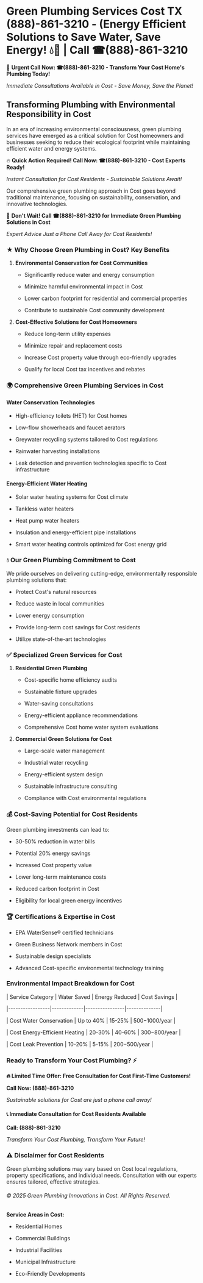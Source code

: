 # Green Plumbing Services Cost TX (888)-861-3210 - (Energy Efficient Solutions to Save Water, Save Energy! 💧🌿 | Call ☎(888)-861-3210

🚨 **Urgent Call Now: ☎(888)-861-3210 - Transform Your Cost Home's Plumbing Today!**
*Immediate Consultations Available in Cost - Save Money, Save the Planet!*

## Transforming Plumbing with Environmental Responsibility in Cost

In an era of increasing environmental consciousness, green plumbing services have emerged as a critical solution for Cost homeowners and businesses seeking to reduce their ecological footprint while maintaining efficient water and energy systems. 

🔥 **Quick Action Required! Call Now: ☎(888)-861-3210 - Cost Experts Ready!**
*Instant Consultation for Cost Residents - Sustainable Solutions Await!*

Our comprehensive green plumbing approach in Cost goes beyond traditional maintenance, focusing on sustainability, conservation, and innovative technologies.

🚨 **Don't Wait! Call ☎(888)-861-3210 for Immediate Green Plumbing Solutions in Cost**
*Expert Advice Just a Phone Call Away for Cost Residents!*

### ★ Why Choose Green Plumbing in Cost? Key Benefits

1. **Environmental Conservation for Cost Communities** 
   - Significantly reduce water and energy consumption
   - Minimize harmful environmental impact in Cost
   - Lower carbon footprint for residential and commercial properties
   - Contribute to sustainable Cost community development

2. **Cost-Effective Solutions for Cost Homeowners** 
   - Reduce long-term utility expenses
   - Minimize repair and replacement costs
   - Increase Cost property value through eco-friendly upgrades
   - Qualify for local Cost tax incentives and rebates

### 🌍 Comprehensive Green Plumbing Services in Cost

#### Water Conservation Technologies
- High-efficiency toilets (HET) for Cost homes
- Low-flow showerheads and faucet aerators
- Greywater recycling systems tailored to Cost regulations
- Rainwater harvesting installations
- Leak detection and prevention technologies specific to Cost infrastructure

#### Energy-Efficient Water Heating
- Solar water heating systems for Cost climate
- Tankless water heaters
- Heat pump water heaters
- Insulation and energy-efficient pipe installations
- Smart water heating controls optimized for Cost energy grid

### 💧 Our Green Plumbing Commitment to Cost

We pride ourselves on delivering cutting-edge, environmentally responsible plumbing solutions that:
- Protect Cost's natural resources
- Reduce waste in local communities
- Lower energy consumption
- Provide long-term cost savings for Cost residents
- Utilize state-of-the-art technologies

### ✅ Specialized Green Services for Cost

1. **Residential Green Plumbing**
   - Cost-specific home efficiency audits
   - Sustainable fixture upgrades
   - Water-saving consultations
   - Energy-efficient appliance recommendations
   - Comprehensive Cost home water system evaluations

2. **Commercial Green Solutions for Cost**
   - Large-scale water management
   - Industrial water recycling
   - Energy-efficient system design
   - Sustainable infrastructure consulting
   - Compliance with Cost environmental regulations

### 💰 Cost-Saving Potential for Cost Residents

Green plumbing investments can lead to:
- 30-50% reduction in water bills
- Potential 20% energy savings
- Increased Cost property value
- Lower long-term maintenance costs
- Reduced carbon footprint in Cost
- Eligibility for local green energy incentives

### 🏆 Certifications & Expertise in Cost

- EPA WaterSense® certified technicians
- Green Business Network members in Cost
- Sustainable design specialists
- Advanced Cost-specific environmental technology training

### Environmental Impact Breakdown for Cost

| Service Category | Water Saved | Energy Reduced | Cost Savings |
|-----------------|-------------|----------------|--------------|
| Cost Water Conservation | Up to 40% | 15-25% | $500-$1000/year |
| Cost Energy-Efficient Heating | 20-30% | 40-60% | $300-$800/year |
| Cost Leak Prevention | 10-20% | 5-15% | $200-$500/year |

### Ready to Transform Your Cost Plumbing? ⚡

**🔥 Limited Time Offer: Free Consultation for Cost First-Time Customers!**

**Call Now: (888)-861-3210**
*Sustainable solutions for Cost are just a phone call away!*

#### 📞 Immediate Consultation for Cost Residents Available

**Call: (888)-861-3210**
*Transform Your Cost Plumbing, Transform Your Future!*

### ⚠️ Disclaimer for Cost Residents

Green plumbing solutions may vary based on Cost local regulations, property specifications, and individual needs. Consultation with our experts ensures tailored, effective strategies.

###### © 2025 Green Plumbing Innovations in Cost. All Rights Reserved.

**Service Areas in Cost:** 
- Residential Homes
- Commercial Buildings
- Industrial Facilities
- Municipal Infrastructure
- Eco-Friendly Developments
